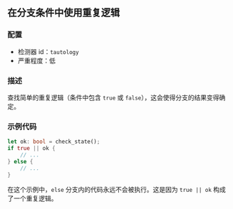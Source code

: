
## 在分支条件中使用重复逻辑

### 配置

* 检测器 id：`tautology`
* 严重程度：低

### 描述

查找简单的重复逻辑（条件中包含 `true` 或 `false`），这会使得分支的结果变得确定。

### 示例代码

```rust
let ok: bool = check_state();
if true || ok {
    // ...
} else {
    // ...
}
```

在这个示例中，`else` 分支内的代码永远不会被执行。这是因为 `true || ok` 构成了一个重复逻辑。